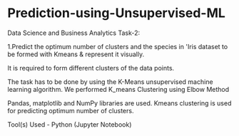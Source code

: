 # Prediction-using-Unsupervised-ML

Data Science and Business Analytics Task-2:

1.Predict the optimum number of clusters and the species in 'Iris dataset to be formed with Kmeans & represent it visually.

It is required to form different clusters of the data points.

The task has to be done by using the K-Means unsupervised machine learning algorithm.
We performed K_means Clustering using Elbow Method

Pandas, matplotlib and NumPy libraries are used. Kmeans clustering is used for predicting optimum number of clusters.

Tool(s) Used - Python (Jupyter Notebook)
